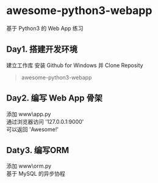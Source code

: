 # awesome-python3-webapp
基于 Python3 的 Web App 练习

## Day1. 搭建开发环境
建立工作库
安装 Github for Windows 并 Clone Reposity
> awesome-python3-webapp

## Day2. 编写 Web App 骨架 
添加 www\app.py  
通过浏览器访问 '127.0.0.1:9000'  
可以返回 'Awesome!'  

## Daty3. 编写ORM
添加 www\orm.py  
基于 MySQL 的异步协程  
